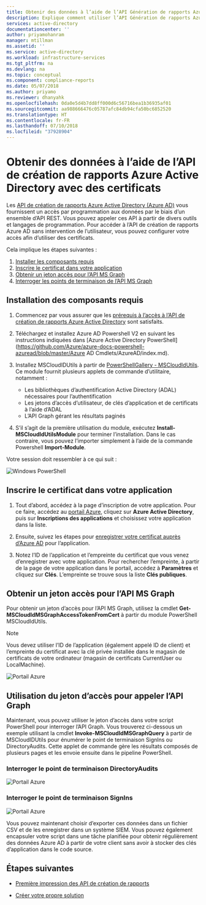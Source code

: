 ```yaml
---
title: Obtenir des données à l’aide de l’API Génération de rapports Azure AD avec des certificats | Microsoft Docs
description: Explique comment utiliser l’API Génération de rapports Azure AD avec les informations d’identification de certificat pour obtenir des données à partir de répertoires sans intervention de l’utilisateur.
services: active-directory
documentationcenter: ''
author: priyamohanram
manager: mtillman
ms.assetid: ''
ms.service: active-directory
ms.workload: infrastructure-services
ms.tgt_pltfrm: na
ms.devlang: na
ms.topic: conceptual
ms.component: compliance-reports
ms.date: 05/07/2018
ms.author: priyamo
ms.reviewer: dhanyahk
ms.openlocfilehash: 0da0e5d4b7dd8ff000d6c56716bea1b36935af01
ms.sourcegitcommit: aa988666476c05787afc84db94cfa50bc6852520
ms.translationtype: HT
ms.contentlocale: fr-FR
ms.lasthandoff: 07/10/2018
ms.locfileid: "37928904"
---
```

# <a name="get-data-using-the-azure-active-directory-reporting-api-with-certificates"></a>Obtenir des données à l’aide de l’API de création de rapports Azure Active Directory avec des certificats

Les [API de création de rapports Azure Active Directory (Azure AD)](active-directory-reporting-api-getting-started-azure-portal.md) vous fournissent un accès par programmation aux données par le biais d’un ensemble d’API REST. Vous pouvez appeler ces API à partir de divers outils et langages de programmation. Pour accéder à l’API de création de rapports Azure AD sans intervention de l’utilisateur, vous pouvez configurer votre accès afin d’utiliser des certificats.

Cela implique les étapes suivantes :

1. [Installer les composants requis](#install-prerequisites)
2. [Inscrire le certificat dans votre application](#register-the-certificate-in-your-app)
3. [Obtenir un jeton accès pour l’API MS Graph](#get-an-access-token-for-ms-graph-api)
4. [Interroger les points de terminaison de l’API MS Graph](#query-the-ms-graph-api-endpoints)


## <a name="install-prerequisites"></a>Installation des composants requis

1. Commencez par vous assurer que les [prérequis à l’accès à l’API de création de rapports Azure Active Directory](active-directory-reporting-api-prerequisites-azure-portal.md) sont satisfaits. 

2. Téléchargez et installez Azure AD Powershell V2 en suivant les instructions indiquées dans [Azure Active Directory PowerShell](https://github.com/Azure/azure-docs-powershell-azuread/blob/master/Azure AD Cmdlets/AzureAD/index.md).

3. Installez MSCloudIDUtils à partir de [PowerShellGallery - MSCloudIdUtils](https://www.powershellgallery.com/packages/MSCloudIdUtils/). Ce module fournit plusieurs applets de commande d’utilitaire, notamment :
    - Les bibliothèques d’authentification Active Directory (ADAL) nécessaires pour l’authentification
    - Les jetons d’accès d’utilisateur, de clés d’application et de certificats à l’aide d’ADAL
    - L’API Graph gérant les résultats paginés

4. S’il s’agit de la première utilisation du module, exécutez **Install-MSCloudIdUtilsModule** pour terminer l’installation. Dans le cas contraire, vous pouvez l’importer simplement à l’aide de la commande Powershell **Import-Module**.

Votre session doit ressembler à ce qui suit :

  ![Windows PowerShell](./media/active-directory-reporting-api-with-certificates/module-install.png)

## <a name="register-the-certificate-in-your-app"></a>Inscrire le certificat dans votre application

1. Tout d’abord, accédez à la page d’inscription de votre application. Pour ce faire, accédez au [portail Azure](https://portal.azure.com), cliquez sur **Azure Active Directory**, puis sur **Inscriptions des applications** et choisissez votre application dans la liste. 

2. Ensuite, suivez les étapes pour [enregistrer votre certificat auprès d’Azure AD](https://docs.microsoft.com/en-us/azure/active-directory/develop/active-directory-certificate-credentials#register-your-certificate-with-azure-ad) pour l’application. 

3. Notez l’ID de l’application et l’empreinte du certificat que vous venez d’enregistrer avec votre application. Pour rechercher l’empreinte, à partir de la page de votre application dans le portail, accédez à **Paramètres** et cliquez sur **Clés**. L’empreinte se trouve sous la liste **Clés publiques**.

  
## <a name="get-an-access-token-for-ms-graph-api"></a>Obtenir un jeton accès pour l’API MS Graph

Pour obtenir un jeton d’accès pour l’API MS Graph, utilisez la cmdlet **Get-MSCloudIdMSGraphAccessTokenFromCert** à partir du module PowerShell MSCloudIdUtils. 

>[!NOTE]
>Vous devez utiliser l’ID de l’application (également appelé ID de client) et l’empreinte du certificat avec la clé privée installée dans le magasin de certificats de votre ordinateur (magasin de certificats CurrentUser ou LocalMachine).
>

 ![Portail Azure](./media/active-directory-reporting-api-with-certificates/getaccesstoken.png)

## <a name="use-the-access-token-to-call-the-graph-api"></a>Utilisation du jeton d’accès pour appeler l’API Graph

Maintenant, vous pouvez utiliser le jeton d’accès dans votre script PowerShell pour interroger l’API Graph. Vous trouverez ci-dessous un exemple utilisant la cmdlet **Invoke-MSCloudIdMSGraphQuery** à partir de MSCloudIDUtils pour énumérer le point de terminaison SignIns ou DirectoryAudits. Cette applet de commande gère les résultats composés de plusieurs pages et les envoie ensuite dans le pipeline PowerShell.

### <a name="query-the-directoryaudits-endpoint"></a>Interroger le point de terminaison DirectoryAudits
 ![Portail Azure](./media/active-directory-reporting-api-with-certificates/query-directoryAudits.png)

 ### <a name="query-the-signins-endpoint"></a>Interroger le point de terminaison SignIns
 ![Portail Azure](./media/active-directory-reporting-api-with-certificates/query-signins.png)

Vous pouvez maintenant choisir d’exporter ces données dans un fichier CSV et de les enregistrer dans un système SIEM. Vous pouvez également encapsuler votre script dans une tâche planifiée pour obtenir régulièrement des données Azure AD à partir de votre client sans avoir à stocker des clés d’application dans le code source. 


## <a name="next-steps"></a>Étapes suivantes

- [Première impression des API de création de rapports](active-directory-reporting-api-getting-started-azure-portal.md#explore)

- [Créer votre propre solution](active-directory-reporting-api-getting-started-azure-portal.md#customize)




